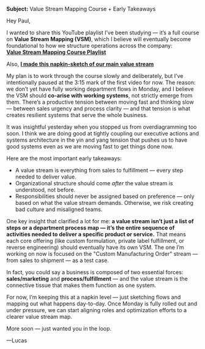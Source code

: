 **Subject:** Value Stream Mapping Course + Early Takeaways

Hey Paul,

I wanted to share this YouTube playlist I’ve been studying — it’s a full course on **Value Stream Mapping (VSM)**, which I believe will eventually become foundational to how we structure operations across the company:  
**[Value Stream Mapping Course Playlist](https://www.youtube.com/watch?v=7wD7R6x3Pv4&list=PLdmhb1dVRHYsUxtSqZN3bAajeWWSg9_VQ)**

Also, **[I made this napkin-sketch of our main value stream](https://lucid.app/lucidchart/ba0af54c-0243-4169-8146-383c248a3d22/edit?viewport_loc=-237%2C-359%2C1998%2C1524%2C0_0&invitationId=inv_90392459-e23e-4064-86e1-f870948dddce)**


My plan is to work through the course slowly and deliberately, but I’ve intentionally paused at the 3:15 mark of the first video for now. The reason: we don’t yet have fully working department flows in Monday, and I believe the VSM should **co-arise with working systems**, not strictly emerge from them. There’s a productive tension between moving fast and thinking slow — between sales urgency and process clarity — and that tension is what creates resilient systems that serve the whole business.

It was insightful yesterday when you stopped us from overdiagramming too soon. I think we are doing good at tightly coupling our executive actions and systems architecture in the yin and yang tension that pushes us to have good systems even as we are moving fast to get things done now.

Here are the most important early takeaways:
- A value stream is everything from sales to fulfillment — every step needed to deliver value.
- Organizational structure should come *after* the value stream is understood, not before.
- Responsibilities should never be assigned based on preference — only based on what the value stream demands. Otherwise, we risk creating bad culture and misaligned teams.

One key insight that clarified a lot for me: **a value stream isn’t just a list of steps or a department process map — it’s the entire sequence of activities needed to deliver a specific product or service.** That means each core offering (like custom formulation, private label fulfillment, or reverse engineering) should eventually have its own VSM. The one I’m working on now is focused on the "Custom Manufacturing Order" stream — from sales to shipment — as a test case.

In fact, you could say a business is composed of two essential forces: **sales/marketing** and **process/fulfillment** — and the value stream is the connective tissue that makes them function as one system.

For now, I’m keeping this at a napkin level — just sketching flows and mapping out what happens day-to-day. Once Monday is fully rolled out and under pressure, we can start aligning roles and optimization efforts to a clearer value stream map.

More soon — just wanted you in the loop.

—Lucas


